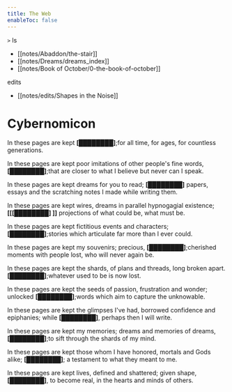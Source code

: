 ```yaml
---
title: The Web
enableToc: false
---
```


`>` ls

- [[notes/Abaddon/the-stair]]
- [[notes/Dreams/dreams_index]]
- [[notes/Book of October/0-the-book-of-october]]

edits
- [[notes/edits/Shapes in the Noise]]

# Cybernomicon

In these pages are kept **[████████]**;for all time, for ages, for countless generations.

In these pages are kept poor imitations of other people's fine words, **[████████]**;that are closer to what I believe but never can I speak.

In these pages are kept dreams for you to read; **[████████]** papers, essays and the scratching notes I made while writing them.

In these pages are kept wires, dreams in parallel hypnogagial existence; **[[[████████] ]]** projections of what could be, what must be.

In these pages are kept fictitious events and characters; **[████████]**;stories which articulate far more than I ever could.

In these pages are kept my souvenirs; precious, **[████████]**;cherished moments with people lost, who will never again be.

In these pages are kept the shards, of plans and threads, long broken apart. **[████████]**;whatever used to be is now lost.

In these pages are kept the seeds of passion, frustration and wonder; unlocked **[████████]**;words which aim to capture the unknowable.

In these pages are kept the glimpses I've had, borrowed confidence and epiphanies; while **[████████]**, perhaps then I will write.

In these pages are kept my memories; dreams and memories of dreams, **[████████]**;to sift through the shards of my mind.

In these pages are kept those whom I have honored, mortals and Gods alike; **[████████]**; a testament to what they meant to me.

In these pages are kept lives, defined and shattered; given shape, **[████████]**, to become real, in the hearts and minds of others.
